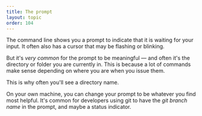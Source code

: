 ```yaml
---
title: The prompt
layout: topic
order: 104
---
```


The command line shows you a prompt to indicate that it is waiting for your input.
It often also has a cursor that may be flashing or blinking.

But it's _very common_ for the prompt to be meaningful — and often it's the 
directory or folder you are currently in. This is because a lot of commands
make sense depending on where you are when you issue them.

This is why often you'll see a directory name.

On your own machine, you can change your prompt to be whatever you find most helpful. It's common for developers using git to have the _git branch name_
in the prompt, and maybe a status indicator.
